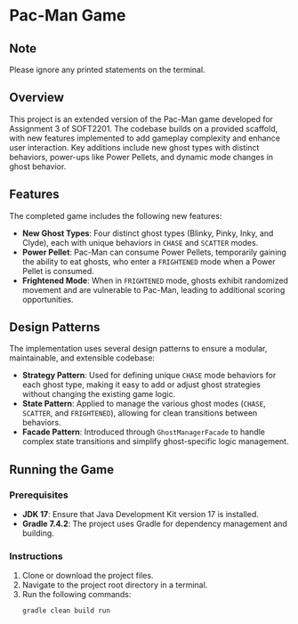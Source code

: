 # Pac-Man Game

## Note

Please ignore any printed statements on the terminal.

## Overview

This project is an extended version of the Pac-Man game developed for Assignment 3 of SOFT2201. The codebase builds on a provided scaffold, with new features implemented to add gameplay complexity and enhance user interaction. Key additions include new ghost types with distinct behaviors, power-ups like Power Pellets, and dynamic mode changes in ghost behavior.

## Features

The completed game includes the following new features:

- **New Ghost Types**: Four distinct ghost types (Blinky, Pinky, Inky, and Clyde), each with unique behaviors in `CHASE` and `SCATTER` modes.
- **Power Pellet**: Pac-Man can consume Power Pellets, temporarily gaining the ability to eat ghosts, who enter a `FRIGHTENED` mode when a Power Pellet is consumed.
- **Frightened Mode**: When in `FRIGHTENED` mode, ghosts exhibit randomized movement and are vulnerable to Pac-Man, leading to additional scoring opportunities.

## Design Patterns

The implementation uses several design patterns to ensure a modular, maintainable, and extensible codebase:

- **Strategy Pattern**: Used for defining unique `CHASE` mode behaviors for each ghost type, making it easy to add or adjust ghost strategies without changing the existing game logic.
- **State Pattern**: Applied to manage the various ghost modes (`CHASE`, `SCATTER`, and `FRIGHTENED`), allowing for clean transitions between behaviors.
- **Facade Pattern**: Introduced through `GhostManagerFacade` to handle complex state transitions and simplify ghost-specific logic management.

## Running the Game

### Prerequisites

- **JDK 17**: Ensure that Java Development Kit version 17 is installed.
- **Gradle 7.4.2**: The project uses Gradle for dependency management and building.

### Instructions

1. Clone or download the project files.
2. Navigate to the project root directory in a terminal.
3. Run the following commands:
   ```bash
   gradle clean build run
